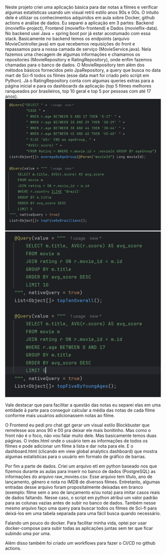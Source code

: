 Neste projeto criei uma aplicação básica para dar notas a filmes e verificar algumas estatísticas usando um visual retrô
estilo anos 90s e 00s.
O intuito dele é utilizar os conhecimentos adquiridos em aula sobre Docker, github actions e análise de dados.
Eu separei a aplicação em 3 partes: Backend (movieflix-project), Frontend (movieflix-frontend) e Dados (movieflix-data).
No backend usei Java + spring boot por já estar acostumado com essa stack. Basicamente no backend temos os endpoints
(arquivo MovieController.java) em que recebemos requisições do front e repassamos para a nossa camada de serviço (MovieService.java). Nela fazemos uma checagem de algumas informações e chamamos os repositories (MovieRepository e RatingRepository), onde enfim fazemos chamadas para o banco de dados. O MovieRepository tem além dos métodos básicos fornecidos pelo JpaRepository, a query que busca no data mart de Sci-fi todos os filmes (esse data mart foi criado pelo script em Python). Já o RatingRepository conta com algumas queries extras para a página inicial e para os dashboards da aplicação (top 5 filmes melhores ranqueados por brasileiros, top 10 geral e top 5 por pessoas com até 17 anos).![alt text](image.png)![alt text](image-1.png)

Vale destacar que para facilitar a questão das notas eu separei elas em uma entidade à parte para conseguir calcular a média das notas de cada filme conforme mais usuários adicionassem notas ao filme.

O Frontend eu pedi pro chat gpt gerar um visual estilo Blockbuster que remetesse aos anos 90 e 00 pra deixar ele mais bonitinho. Mas como o front não é o foco, não vou falar muito dele. Mas basicamente temos duas páginas. O index.html onde o usuário tem as informações de todos os filmes e pode adicionar um filme à lista e dar nota para ele. E o dashboard.html (clicando em view global analytics dashboard) que mostra algumas estatísticas para o usuário em formato de gráfico de barras.

Por fim a parte de dados. Criei um arquivo etl em python baseado nos que fizemos durante as aulas para inserir no banco de dados (PostgreSQL) as informações do arquivo raw_movies.csv. Esse arquivo tem título, ano de lançamento, gênero e nota no IMDB de diversos filmes. Entretanto, algumas entradas desse arquivo foram propositalmente deixadas em branco (exemplo: filme sem o ano de lançamento e/ou nota) para imitar casos reais de dados faltando. Nesse caso, o script em python atribui um valor padrão para as colunas vazias antes de subir no banco de dados. Também nesse mesmo arquivo faço uma query para buscar todos os filmes de Sci-fi para deixá-los em uma tabela separada para uma fácil busca quando necessário.

Falando um pouco do docker. Para facilitar minha vida, optei por usar docker-compose para subir todas as aplicações juntas sem ter que ficar subindo uma por uma.

Além disso também foi criado um workflows para fazer o CI/CD no github actions.
